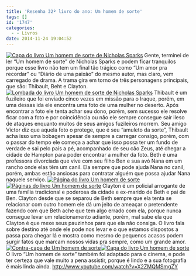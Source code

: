 ```yaml
---
title: 'Resenha 32º livro do ano: Um homem de sorte'
tags: []
id: '1747'
categories:
  - - Livros
date: 2014-11-24 19:04:52
---
```


[![Capa do livro Um homem de sorte de Nicholas Sparks ](http://natalia.blog.br/wp-content/uploads/2014/11/DSC03410-1024x768.jpg)](http://natalia.blog.br/wp-content/uploads/2014/11/DSC03410.jpg) Gente, terminei de ler “Um homem de sorte” de Nicholas Sparks e podem ficar tranquilos porque esse livro não tem um final tão trágico como “Um amor pra recordar” ou “Diário de uma paixão” do mesmo autor, mas claro, vem carregado de drama. A trama gira em torno de três personagens principais, que são: Thibault, Beht e Clayton. [![Lombada do livro Um homem de sorte de Nicholas Sparks ](http://natalia.blog.br/wp-content/uploads/2014/11/DSC03412-1024x768.jpg)](http://natalia.blog.br/wp-content/uploads/2014/11/DSC03412.jpg) Thibault é um fuzileiro que foi enviado cinco vezes em missão para o Iraque, porém, em uma dessas ida ele encontra uma foto de uma mulher no deserto. Após encontrar a foto ele tenta achar seu dono, porém, sem sucesso ele resolve ficar com a foto e por coincidência ou não ele sempre consegue sair ileso de ataques enquanto muitos de seus amigos fuzileiros morrem. Seu amigo Victor diz que aquela foto o protege, que é seu “amuleto da sorte”, Thibault acha isso uma bobagem apesar de sempre a carregar consigo, porém, com o passar do tempo ele começa a achar que isso possa ter um fundo de verdade e sai pelo país a pé, acompanhado de seu cão Zeus, até chegar a cidade de Hampton para poder encontrar a mulher da foto. Beth é uma professora divorciada que vive com seu filho Ben e sua avó Nana em um rancho onde elas têm um canil. Ela sempre que pode ajuda Nana no canil, porém, ambas estão ansiosas para contratar alguém que possa ajudar Nana naquele serviço. [![Página do livro Um homem de sorte](http://natalia.blog.br/wp-content/uploads/2014/11/DSC03418-1024x768.jpg)](http://natalia.blog.br/wp-content/uploads/2014/11/DSC03418.jpg)[![Páginas do livro Um homem de sorte](http://natalia.blog.br/wp-content/uploads/2014/11/DSC03417-1024x768.jpg)](http://natalia.blog.br/wp-content/uploads/2014/11/DSC03417.jpg) Clayton é um policial arrogante de uma família tradicional e poderosa da cidade e ex-marido de Beth e pai de Ben. Clayton desde que se separou de Beth sempre que ela tenta se relacionar com outro homem ele dá um jeito de ameaçar o pretendente fazendo com que Beth ache que tem algo errado com ela, porque nunca consegue levar um relacionamento adiante, porém, mal sabe ela que Clayton é que mexe seus pauzinhos para que ela não consiga. O livro fala sobre destino até onde ele pode nos levar e o que estamos dispostos a passa para chegar lá e mostra como mesmo de pequenos acasos podem surgir fatos que marcam nossos vidas pra sempre, como um grande amor. [![Contra-capa de Um homem de sorte](http://natalia.blog.br/wp-content/uploads/2014/11/DSC03411-1024x768.jpg)](http://natalia.blog.br/wp-content/uploads/2014/11/DSC03411.jpg)[![Capa do livro Um homem de sorte](http://natalia.blog.br/wp-content/uploads/2014/11/DSC03413-1024x768.jpg)](http://natalia.blog.br/wp-content/uploads/2014/11/DSC03413.jpg) O livro “Um homem de sorte” também foi adaptado para o cinema, e pode ter certeza que vale muito a pena assistir, porque é lindo e a sua fotografia é mais linda ainda. http://www.youtube.com/watch?v=X2ZMQMSmgZY